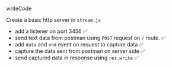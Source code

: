 writeCode

Create a basic http server in `stream.js`

- add a listener on port 3456 ✅
- send text data from postman using `POST` request on `/` route. ✅
- add `data` and `end` event on request to capture data ✅
- capture the data sent from postman on server side ✅
- send captured data in response using `res.write` ✅
